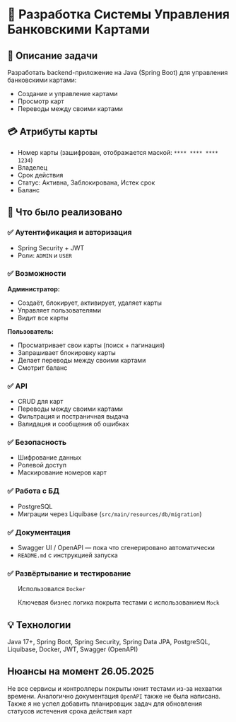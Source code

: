 <h1>🚀 Разработка Системы Управления Банковскими Картами</h1>

<h2>📝 Описание задачи</h2>
  <p>Разработать backend-приложение на Java (Spring Boot) для управления банковскими картами:</p>
  <ul>
    <li>Создание и управление картами</li>
    <li>Просмотр карт</li>
    <li>Переводы между своими картами</li>
  </ul>

<h2>💳 Атрибуты карты</h2>
  <ul>
    <li>Номер карты (зашифрован, отображается маской: <code>**** **** **** 1234</code>)</li>
    <li>Владелец</li>
    <li>Срок действия</li>
    <li>Статус: Активна, Заблокирована, Истек срок</li>
    <li>Баланс</li>
  </ul>

<h2>🧾 Что было реализовано</h2>

<h3>✅ Аутентификация и авторизация</h3>
  <ul>
    <li>Spring Security + JWT</li>
    <li>Роли: <code>ADMIN</code> и <code>USER</code></li>
  </ul>

<h3>✅ Возможности</h3>
<strong>Администратор:</strong>
  <ul>
    <li>Создаёт, блокирует, активирует, удаляет карты</li>
    <li>Управляет пользователями</li>
    <li>Видит все карты</li>
  </ul>

<strong>Пользователь:</strong>
  <ul>
    <li>Просматривает свои карты (поиск + пагинация)</li>
    <li>Запрашивает блокировку карты</li>
    <li>Делает переводы между своими картами</li>
    <li>Смотрит баланс</li>
  </ul>

<h3>✅ API</h3>
  <ul>
    <li>CRUD для карт</li>
    <li>Переводы между своими картами</li>
    <li>Фильтрация и постраничная выдача</li>
    <li>Валидация и сообщения об ошибках</li>
  </ul>

<h3>✅ Безопасность</h3>
  <ul>
    <li>Шифрование данных</li>
    <li>Ролевой доступ</li>
    <li>Маскирование номеров карт</li>
  </ul>

<h3>✅ Работа с БД</h3>
  <ul>
    <li>PostgreSQL</li>
    <li>Миграции через Liquibase (<code>src/main/resources/db/migration</code>)</li>
  </ul>

<h3>✅ Документация</h3>
  <ul>
    <li>Swagger UI / OpenAPI — пока что сгенерировано автоматически</li>
    <li><code>README.md</code> с инструкцией запуска</li>
  </ul>

<h3>✅ Развёртывание и тестирование</h3>
  <ul>
    Использовался <code>Docker</code>
  </ul>
  <ul>
    Ключевая бизнес логика покрыта тестами с использованием <code>Mock</code>
  </ul>

<h2>💡 Технологии</h2>
  <p>
    Java 17+, Spring Boot, Spring Security, Spring Data JPA, PostgreSQL, Liquibase, Docker, JWT, Swagger (OpenAPI)
  </p>

<h2>Нюансы на момент 26.05.2025</h2>
    <p>
        Не все сервисы и контроллеры покрыты юнит тестами из-за нехватки времени. Аналогично документация <code>OpenAPI</code> также не была написана. Также я не успел добавить планировщик задач для обновления статусов истечения срока действия карт
    </p>